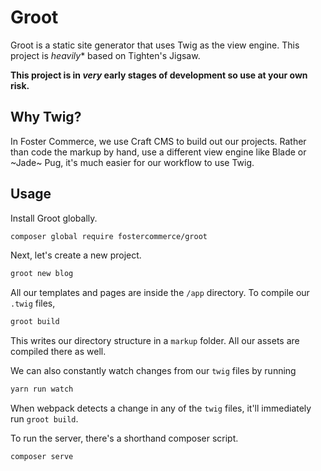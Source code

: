 # Groot

Groot is a static site generator that uses Twig as the view engine. This project is *_heavily_** based on Tighten's Jigsaw.

**This project is in _very_ early stages of development so use at your own risk.**

## Why Twig?

In Foster Commerce, we use Craft CMS to build out our projects. Rather than code the markup by hand, use a different view engine like Blade or ~Jade~ Pug, it's much easier for our workflow to use Twig.

## Usage

Install Groot globally.

```bash
composer global require fostercommerce/groot
```

Next, let's create a new project.

```bash
groot new blog
```

All our templates and pages are inside the `/app` directory. To compile our `.twig` files,

```bash
groot build
```

This writes our directory structure in a `markup` folder. All our assets are compiled there as well.

We can also constantly watch changes from our `twig` files by running

```bash
yarn run watch
```

When webpack detects a change in any of the `twig` files, it'll immediately run `groot build`.

To run the server, there's a shorthand composer script.

```bash
composer serve
```
